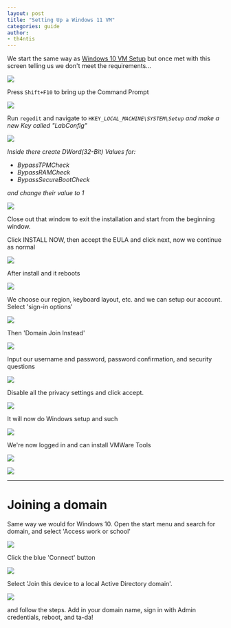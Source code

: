 ```yaml
---
layout: post
title: "Setting Up a Windows 11 VM"
categories: guide
author:
- th4ntis
---
```

We start the same way as [Windows 10 VM Setup](https://blog.th4ntis.com/Windows10-Machine-Setup) but once met with this screen telling us we don't meet the requirements...

![](https://github.com/Th4ntis/CyberSecNotes/raw/main/.gitbook/assets/image%20(548).png)

Press `Shift+F10` to bring up the Command Prompt

![](https://github.com/Th4ntis/CyberSecNotes/raw/main/.gitbook/assets/image%20(712).png)

Run `regedit` and navigate to `HKEY_`_`LOCAL_MACHINE\SYSTEM\Setup` and make a new Key called "LabConfig"_

![](https://github.com/Th4ntis/CyberSecNotes/raw/main/.gitbook/assets/image%20(745).png)

_Inside there create DWord(32-Bit) Values for:_

* _BypassTPMCheck_
* _BypassRAMCheck_
* _BypassSecureBootCheck_

_and change their value to 1_

![](https://github.com/Th4ntis/CyberSecNotes/raw/main/.gitbook/assets/image%20(713).png)

Close out that window to exit the installation and start from the beginning window.

Click INSTALL NOW, then accept the EULA and click next, now we continue as normal

![](https://github.com/Th4ntis/CyberSecNotes/raw/main/.gitbook/assets/image%20(283).png)

After install and it reboots&#x20;

![](https://github.com/Th4ntis/CyberSecNotes/raw/main/.gitbook/assets/image%20(779).png)

We choose our region, keyboard layout, etc. and we can setup our account. Select 'sign-in options'

![](https://github.com/Th4ntis/CyberSecNotes/raw/main/.gitbook/assets/image%20(242).png)

Then 'Domain Join Instead'

![](https://github.com/Th4ntis/CyberSecNotes/raw/main/.gitbook/assets/image%20(390).png)

Input our username and password, password confirmation, and security questions

![](https://github.com/Th4ntis/CyberSecNotes/raw/main/.gitbook/assets/image%20(462).png)

Disable all the privacy settings and click accept.

![](https://github.com/Th4ntis/CyberSecNotes/raw/main/.gitbook/assets/image%20(290).png)

It will now do Windows setup and such

![](https://github.com/Th4ntis/CyberSecNotes/raw/main/.gitbook/assets/image%20(768).png)

We're now logged in and can install VMWare Tools

![](https://github.com/Th4ntis/CyberSecNotes/raw/main/.gitbook/assets/image%20(346).png)

![](https://github.com/Th4ntis/CyberSecNotes/raw/main/.gitbook/assets/image%20(454).png)

***

# Joining a domain

Same way we would for Windows 10. Open the start menu and search for domain, and select 'Access work or school'

![](https://github.com/Th4ntis/CyberSecNotes/raw/main/.gitbook/assets/image%20(359).png)

Click the blue 'Connect' button

![](https://github.com/Th4ntis/CyberSecNotes/raw/main/.gitbook/assets/image%20(546).png)

Select 'Join this device to a local Active Directory domain'.

![](https://github.com/Th4ntis/CyberSecNotes/raw/main/.gitbook/assets/image%20(198).png)

&#x20;and follow the steps. Add in your domain name, sign in with Admin credentials, reboot, and ta-da!
